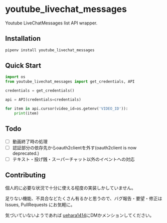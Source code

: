# youtube_livechat_messages
Youtube LiveChatMessages list API wrapper.


## Installation
```sh
pipenv install youtube_livechat_messages
```

## Quick Start
```python
import os
from youtube_livechat_messages import get_credentials, API

credentials = get_credentials()

api = API(credentials=credentials)

for item in api.cursor(video_id=os.getenv('VIDEO_ID')):
    print(item)

```

## Todo
- [ ] 動画終了時の処理
- [ ] 認証部分の依存先からoauth2clientを外す(oauth2client is now deprecated.)
- [ ] テキスト・投げ銭・スーパーチャット以外のイベントへの対応

## Contributing
個人的に必要な状況で十分に使える程度の実装しかしていません。

足りない機能、不具合などたくさん有るかと思うので、バグ報告・要望・修正はIssues, PullRequests にお気軽に。

気づいていないようであれば [uehara1414](https://twitter.com/uehara1414/)にDMかメンションしてください。
